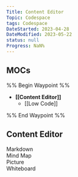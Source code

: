 ```yaml
---
Title: Content Editor
Topic: Codespace
tags: Codespace
DateStarted: 2023-04-28
DateModified: 2023-05-22
status: null
Progress: NaN%
---
```

## MOCs
%% Begin Waypoint %%
- **[[Content Editor]]**
	- [[Low Code]]

%% End Waypoint %%

## Content Editor
Markdown  
Mind Map  
Picture  
Whiteboard
